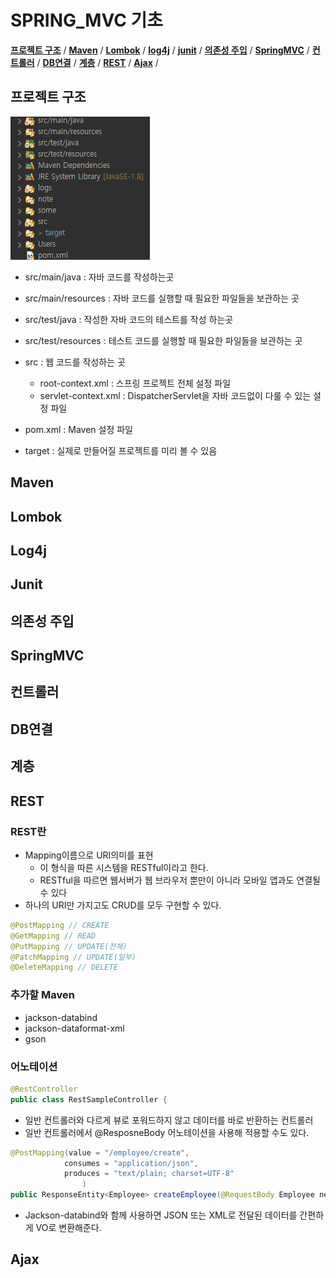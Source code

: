 # SPRING_MVC 기초

 **[프로젝트 구조](#프로젝트-구조)** /
 **[Maven](#Maven)** /
 **[Lombok](#Lombok)** /
 **[log4j](#Log4j)** /
 **[junit](#Junit)** /
 **[의존성 주입](#의존성-주입)** /
 **[SpringMVC](#SpringMVC)** /
 **[컨트롤러](#컨트롤러)** /
 **[DB연결](#DB연결)** /
 **[계층](#계층)** /
 **[REST](#REST)** /
 **[Ajax](#Ajax)** /


## 프로젝트 구조
![projectStandard](./img/프로젝트구조패키지.png)
- src/main/java : 자바 코드를 작성하는곳 <br>
- src/main/resources : 자바 코드를 실행할 때 필요한 파일들을 보관하는 곳

- src/test/java : 작성한 자바 코드의 테스트를 작성 하는곳
- src/test/resources : 테스트 코드를 실행할 때 필요한 파일들을 보관하는 곳

- src : 웹 코드를 작성하는 곳 
  - root-context.xml : 스프링 프로젝트 전체 설정 파일
  - servlet-context.xml : DispatcherServlet을 자바 코드없이 다룰 수 있는 설정 파일
  
- pom.xml : Maven 설정 파일
- target : 실제로 만들어질 프로젝트를 미리 볼 수 있음
## Maven

## Lombok
  
## Log4j
 
## Junit
  
## 의존성 주입

## SpringMVC
 
## 컨트롤러

## DB연결

## 계층

## REST
 ### REST란
  - Mapping이름으로 URI의미를 표현
	- 이 형식을 따른 시스템을 RESTful이라고 한다.
	- RESTful을 따르면 웹서버가 웹 브라우저 뿐만이 아니라 모바일 앱과도 연결될 수 있다
  - 하나의 URI만 가지고도 CRUD를 모두 구현할 수 있다.
  ```java
  @PostMapping // CREATE
  @GetMapping // READ
  @PutMapping // UPDATE(전체)
  @PatchMapping // UPDATE(일부)
  @DeleteMapping // DELETE
  ```
 ### 추가할 Maven
  - jackson-databind
  - jackson-dataformat-xml
  - gson
  
 ### 어노테이션
 ```java
 @RestController
 public class RestSampleController {
 ```
- 일반 컨트롤러와 다르게 뷰로 포워드하지 않고 데이터를 바로 반환하는 컨트롤러
- 일반 컨트롤러에서 @ResposneBody 어노테이션을 사용해 적용할 수도 있다.

```java
@PostMapping(value = "/employee/create",
            consumes = "application/json",
            produces = "text/plain; charset=UTF-8"
				)
public ResponseEntity<Employee> createEmployee(@RequestBody Employee new_emp) {
```
- Jackson-databind와 함께 사용하면 JSON 또는 XML로 전달된 데이터를 간편하게 VO로 변환해준다.

## Ajax
